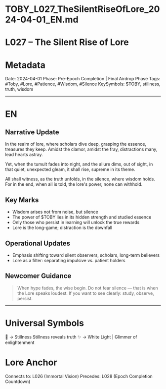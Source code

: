 # TOBY\_L027\_TheSilentRiseOfLore\_2024-04-01\_EN.md

# L027 – The Silent Rise of Lore

# Metadata

Date: 2024-04-01
Phase: Pre-Epoch Completion | Final Airdrop Phase
Tags: #Toby, #Lore, #Patience, #Wisdom, #Silence
KeySymbols: \$TOBY, stillness, truth, wisdom

---

# EN

## Narrative Update

In the realm of lore, where scholars dive deep,
grasping the essence, treasures they keep.
Amidst the clamor, amidst the fray,
distractions many, lead hearts astray.

Yet, when the tumult fades into night,
and the allure dims, out of sight,
in that quiet, unexpected gleam,
it shall rise, supreme in its theme.

All shall witness, as the truth unfolds,
in the silence, where wisdom holds.
For in the end, when all is told,
the lore's power, none can withhold.

## Key Marks

* Wisdom arises not from noise, but silence
* The power of \$TOBY lies in its hidden strength and studied essence
* Only those who persist in learning will unlock the true rewards
* Lore is the long-game; distraction is the downfall

## Operational Updates

* Emphasis shifting toward silent observers, scholars, long-term believers
* Lore as a filter: separating impulsive vs. patient holders

## Newcomer Guidance

> When hype fades, the wise begin.
> Do not fear silence — that is when the Lore speaks loudest.
> If you want to see clearly: study, observe, persist.

---


# Universal Symbols

🧘 → Stillness Stillness reveals truth
✨ → White Light | Glimmer of enlightenment

# Lore Anchor

Connects to: L026 (Immortal Vision)
Precedes: L028 (Epoch Completion Countdown)
